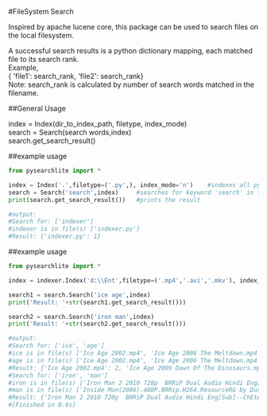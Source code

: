 #FileSystem Search

Inspired by apache lucene core, this package can be used to search files on the local filesystem.<br/>

A successful search results is a python dictionary mapping, each matched file to its search rank.<br/>
Example,<br/>
{ 'file1': search_rank, 'file2': search_rank}<br/>
Note: search_rank is calculated by number of search words matched in the filename.

##General Usage

index = Index(dir_to_index_path, filetype, index_mode) <br/>
search = Search(search words,index) <br/>
search.get_search_result()

##example usage
```python
from pysearchlite import *

index = Index('.',filetype=('.py',), index_mode='n')	#indexes all python files in the current directory in which this module resides
search = Search('search',index)		#searches for keyword 'search' in the index
print(search.get_search_result())	#prints the result

#output:
#Search for: ['indexer']
#indexer is in file(s) ['indexer.py']
#Result: {'indexer.py': 1}
```

##example usage
```python
from pysearchlite import *

index = indexer.Index('d:\\Ent',filetype=('.mp4','.avi','.mkv'), index_mode='n')

search1 = search.Search('ice age',index)
print('Result: '+str(search1.get_search_result()))

search2 = search.Search('iron man',index)
print('Result: '+str(search2.get_search_result()))

#output:
#Search for: ['ice', 'age']
#ice is in file(s) ['Ice Age 2002.mp4', 'Ice Age 2006 The Meltdown.mp4', 'Ice Age 2009 Dawn Of The Dinosaurs.mp4', 'Ice Age 2011 A Mammoth Christmas.mp4', 'Ice.Age.Continental.Drift.2012.720p.BluRay.x264.YIFY.mp4', 'Thin.Ice[2011]BDRip.720p[Eng]-Junoon.mkv']
#age is in file(s) ['Ice Age 2002.mp4', 'Ice Age 2006 The Meltdown.mp4', 'Ice Age 2009 Dawn Of The Dinosaurs.mp4', 'Ice Age 2011 A Mammoth Christmas.mp4', 'Ice.Age.Continental.Drift.2012.720p.BluRay.x264.YIFY.mp4']
#Result: {'Ice Age 2002.mp4': 2, 'Ice Age 2009 Dawn Of The Dinosaurs.mp4': 2, 'Ice Age 2011 A Mammoth Christmas.mp4': 2, 'Ice Age 2006 The Meltdown.mp4': 2, 'Thin.Ice[2011]BDRip.720p[Eng]-Junoon.mkv': 1, 'Ice.Age.Continental.Drift.2012.720p.BluRay.x264.YIFY.mp4': 2}
#Search for: ['iron', 'man']
#iron is in file(s) ['Iron Man 2 2010 720p  BRRiP Dual Audio Hindi Eng[Sub]--ChEtAn.mkv']
#man is in file(s) ['Inside Man(2006).480P.BRRip.H264.ResourceRG by Dusty.mp4', 'Iron Man 2 2010 720p  BRRiP Dual Audio Hindi Eng[Sub]--ChEtAn.mkv', 'Man.on.a.Ledge.2012.720p.BluRay.x264.YIFY.mp4']
#Result: {'Iron Man 2 2010 720p  BRRiP Dual Audio Hindi Eng[Sub]--ChEtAn.mkv': 2, 'Man.on.a.Ledge.2012.720p.BluRay.x264.YIFY.mp4': 1, 'Inside Man(2006).480P.BRRip.H264.ResourceRG by Dusty.mp4': 1}
#[Finished in 0.6s]
```
